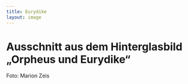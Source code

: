 ```yaml
---
title: Eurydike
layout: image
---
```


# Ausschnitt aus dem Hinterglasbild „Orpheus und Eurydike“

Foto: Marion Zeis
